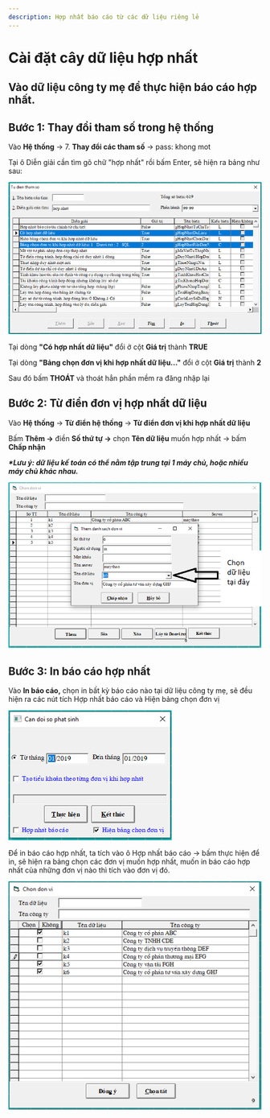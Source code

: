 ```yaml
---
description: Hợp nhất báo cáo từ các dữ liệu riêng lẻ
---
```


# Cài đặt cây dữ liệu hợp nhất

## Vào dữ liệu công ty mẹ để thực hiện báo cáo hợp nhất.

## Bước 1: Thay đổi tham số trong hệ thống 

Vào **Hệ thống** -&gt; 7. **Thay đổi các tham số** -&gt; pass: khong mot

Tại ô Diễn giải cần tìm gõ chữ "hợp nhất" rồi bấm Enter, sẽ hiện ra bảng như sau:

![H1. Thay &#x111;&#x1ED5;i tham s&#x1ED1; trong h&#x1EC7; th&#x1ED1;ng](../.gitbook/assets/h8%20%281%29.PNG)

Tại dòng **"Có hợp nhất dữ liệu"** đổi ở cột **Giá trị** thành **TRUE**

Tại dòng **"Bảng chọn đơn vị khi hợp nhất dữ liệu..."** đổi ở cột **Giá trị** thành **2**

Sau đó bấm **THOÁT** và thoát hẳn phần mềm ra đăng nhập lại

## Bước 2: Từ điển đơn vị hợp nhất dữ liệu

Vào **Hệ thống** -&gt; **Từ điển hệ thống** -&gt; **Từ điển đơn vị khi hợp nhất dữ liệu**

Bấm **Thêm -&gt;** điền **Số thứ tự -&gt;** chọn **Tên dữ liệu** muốn hợp nhất -&gt; bấm **Chấp nhận**

_**\*Lưu ý: dữ liệu kế toán có thể nằm tập trung tại 1 máy chủ, hoặc nhiều máy chủ khác nhau.**_

![](../.gitbook/assets/h9.png)

## Bước 3: In báo cáo hợp nhất

Vào **In báo cáo,** chọn in bất kỳ báo cáo nào tại dữ liệu công ty mẹ, sẽ đều hiện ra các nút tích Hợp nhất báo cáo và Hiện bảng chọn đơn vị

![](../.gitbook/assets/h10.PNG)

Để in báo cáo hợp nhất, ta tích vào ô Hợp nhất báo cáo -&gt; bấm thực hiện để in, sẽ hiện ra bảng chọn các đơn vị muốn hợp nhất, muốn in báo cáo hợp nhất của những đơn vị nào thì tích vào đơn vị đó.

![](../.gitbook/assets/h11.PNG)



